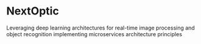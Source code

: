 # NextOptic
Leveraging deep learning architectures for real-time image processing and object recognition implementing microservices architecture principles
